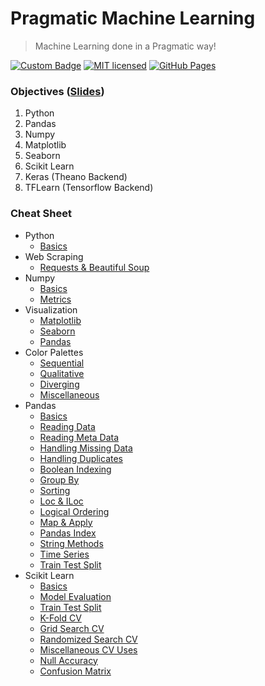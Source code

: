 # Pragmatic Machine Learning
> Machine Learning done in a Pragmatic way!

[![Custom Badge](https://img.shields.io/badge/Author-Abhijit%20Kar-brightgreen.svg)](https://abhijit-kar.github.io/)
[![MIT licensed](https://img.shields.io/badge/license-MIT-blue.svg)](https://opensource.org/licenses/mit-license.php)
[![GitHub Pages](https://img.shields.io/badge/Server-GitHub%20Pages-brightgreen.svg?style=flat)](http://www.abhijit-kar.com/pragmatic-machine-learning/)

### Objectives ([Slides](https://nbviewer.jupyter.org/format/slides/github/abhijit-kar/pragmatic-machine-learning/blob/master/intro.ipynb#/))
1. Python
1. Pandas
1. Numpy
1. Matplotlib
1. Seaborn
1. Scikit Learn
1. Keras (Theano Backend)
1. TFLearn (Tensorflow Backend)

### Cheat Sheet

- Python
  - [Basics](https://nbviewer.jupyter.org/github/abhijit-kar/pragmatic-machine-learning/blob/master/python/basics.ipynb)
- Web Scraping
  - [Requests & Beautiful Soup](https://nbviewer.jupyter.org/github/abhijit-kar/pragmatic-machine-learning/blob/master/web-scraping/requests-and-beautiful-soup.ipynb)
- Numpy
  - [Basics](https://nbviewer.jupyter.org/github/abhijit-kar/pragmatic-machine-learning/blob/master/numpy/basics.ipynb)
  - [Metrics](https://nbviewer.jupyter.org/github/abhijit-kar/pragmatic-machine-learning/blob/master/numpy/metrics.ipynb)
- Visualization
  - [Matplotlib](https://nbviewer.jupyter.org/github/abhijit-kar/pragmatic-machine-learning/blob/master/visualization/matplotlib.ipynb)
  - [Seaborn](https://nbviewer.jupyter.org/github/abhijit-kar/pragmatic-machine-learning/blob/master/visualization/seaborn.ipynb)
  - [Pandas](https://nbviewer.jupyter.org/github/abhijit-kar/pragmatic-machine-learning/blob/master/visualization/pandas.ipynb)
- Color Palettes
  - [Sequential](https://nbviewer.jupyter.org/github/abhijit-kar/pragmatic-machine-learning/blob/master/visualization/color-palettes/sequential.ipynb)
  - [Qualitative](https://nbviewer.jupyter.org/github/abhijit-kar/pragmatic-machine-learning/blob/master/visualization/color-palettes/qualitative.ipynb)
  - [Diverging](https://nbviewer.jupyter.org/github/abhijit-kar/pragmatic-machine-learning/blob/master/visualization/color-palettes/diverging.ipynb)
  - [Miscellaneous](https://nbviewer.jupyter.org/github/abhijit-kar/pragmatic-machine-learning/blob/master/visualization/color-palettes/miscellaneous.ipynb)
- Pandas
  - [Basics](https://nbviewer.jupyter.org/github/abhijit-kar/pragmatic-machine-learning/blob/master/pandas/basics.ipynb)
  - [Reading Data](https://nbviewer.jupyter.org/github/abhijit-kar/pragmatic-machine-learning/blob/master/pandas/reading-data.ipynb)
  - [Reading Meta Data](https://nbviewer.jupyter.org/github/abhijit-kar/pragmatic-machine-learning/blob/master/pandas/reading-metadata.ipynb)
  - [Handling Missing Data](https://nbviewer.jupyter.org/github/abhijit-kar/pragmatic-machine-learning/blob/master/pandas/handling-missing-data.ipynb)
  - [Handling Duplicates](https://nbviewer.jupyter.org/github/abhijit-kar/pragmatic-machine-learning/blob/master/pandas/handling-duplicates.ipynb)
  - [Boolean Indexing](https://nbviewer.jupyter.org/github/abhijit-kar/pragmatic-machine-learning/blob/master/pandas/boolean-indexing.ipynb)
  - [Group By](https://nbviewer.jupyter.org/github/abhijit-kar/pragmatic-machine-learning/blob/master/pandas/group-by.ipynb)
  - [Sorting](https://nbviewer.jupyter.org/github/abhijit-kar/pragmatic-machine-learning/blob/master/pandas/sorting.ipynb)
  - [Loc & ILoc](https://nbviewer.jupyter.org/github/abhijit-kar/pragmatic-machine-learning/blob/master/pandas/loc-iloc.ipynb)
  - [Logical Ordering](https://nbviewer.jupyter.org/github/abhijit-kar/pragmatic-machine-learning/blob/master/pandas/logical-ordering.ipynb)
  - [Map & Apply](https://nbviewer.jupyter.org/github/abhijit-kar/pragmatic-machine-learning/blob/master/pandas/map-and-apply.ipynb)
  - [Pandas Index](https://nbviewer.jupyter.org/github/abhijit-kar/pragmatic-machine-learning/blob/master/pandas/pandas-index.ipynb)
  - [String Methods](https://nbviewer.jupyter.org/github/abhijit-kar/pragmatic-machine-learning/blob/master/pandas/string-methods.ipynb)
  - [Time Series](https://nbviewer.jupyter.org/github/abhijit-kar/pragmatic-machine-learning/blob/master/pandas/time-series.ipynb)
  - [Train Test Split](https://nbviewer.jupyter.org/github/abhijit-kar/pragmatic-machine-learning/blob/master/pandas/train-test-split.ipynb)
- Scikit Learn
  - [Basics](https://nbviewer.jupyter.org/github/abhijit-kar/pragmatic-machine-learning/blob/master/sklearn/basics.ipynb)
  - [Model Evaluation](https://nbviewer.jupyter.org/github/abhijit-kar/pragmatic-machine-learning/blob/master/sklearn/model-evaluation.ipynb)
  - [Train Test Split](https://nbviewer.jupyter.org/github/abhijit-kar/pragmatic-machine-learning/blob/master/sklearn/train-test-split.ipynb)
  - [K-Fold CV](https://nbviewer.jupyter.org/github/abhijit-kar/pragmatic-machine-learning/blob/master/sklearn/k-fold-cv.ipynb)
  - [Grid Search CV](https://nbviewer.jupyter.org/github/abhijit-kar/pragmatic-machine-learning/blob/master/sklearn/grid-search-cv.ipynb)
  - [Randomized Search CV](https://nbviewer.jupyter.org/github/abhijit-kar/pragmatic-machine-learning/blob/master/sklearn/randomized-search-cv.ipynb)
  - [Miscellaneous CV Uses](https://nbviewer.jupyter.org/github/abhijit-kar/pragmatic-machine-learning/blob/master/sklearn/misc-cv-uses.ipynb)
  - [Null Accuracy](https://nbviewer.jupyter.org/github/abhijit-kar/pragmatic-machine-learning/blob/master/sklearn/null-accuracy.ipynb)
  - [Confusion Matrix](https://nbviewer.jupyter.org/github/abhijit-kar/pragmatic-machine-learning/blob/master/sklearn/confusion-matrix.ipynb)
